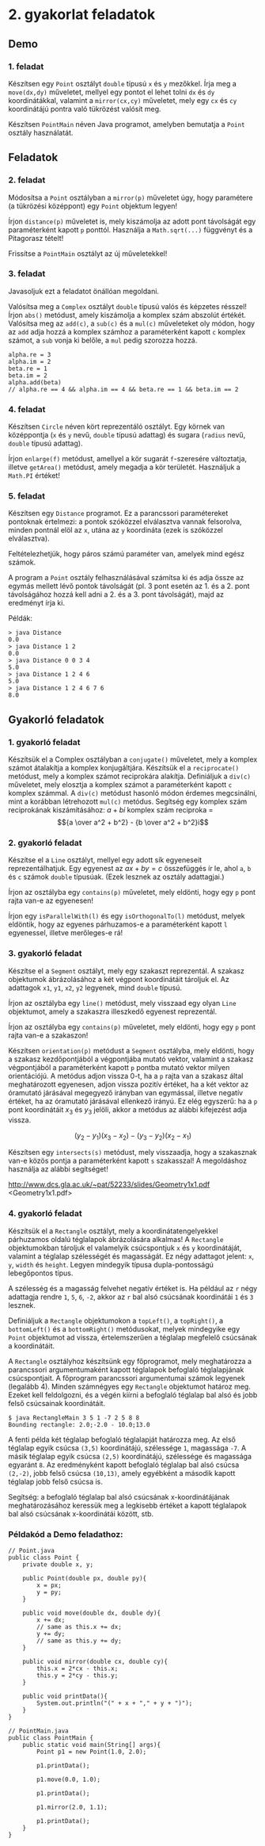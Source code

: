 # 2. gyakorlat feladatok

## Demo

### 1. feladat

Készítsen egy `Point` osztályt `double` típusú `x` és `y` mezőkkel.
Írja meg a `move(dx,dy)` műveletet, mellyel egy pontot el lehet tolni `dx` és `dy` koordinátákkal,
valamint a `mirror(cx,cy)` műveletet, mely egy `cx` és `cy` koordinátájú pontra való tükrözést valósít meg.

Készítsen `PointMain` néven Java programot, amelyben bemutatja a `Point` osztály használatát.


## Feladatok

### 2. feladat

Módosítsa a `Point` osztályban a `mirror(p)` műveletet úgy, hogy paramétere
(a tükrözési középpont) egy `Point` objektum legyen!

Írjon `distance(p)` műveletet is, mely kiszámolja az adott pont távolságát
egy paraméterként kapott `p` ponttól. Használja a `Math.sqrt(...)`
függvényt és a Pitagorasz tételt!

Frissítse a `PointMain` osztályt az új műveletekkel!

### 3. feladat

Javasoljuk ezt a feladatot önállóan megoldani.

Valósítsa meg a `Complex` osztályt `double` típusú valós és képzetes
résszel! Írjon `abs()` metódust, amely kiszámolja a komplex szám abszolút
értékét. Valósítsa meg az `add(c)`, a `sub(c)` és a `mul(c)` műveleteket
oly módon, hogy az `add` adja hozzá a komplex számhoz a paraméterként
kapott `c` komplex számot, a `sub` vonja ki belőle, a `mul` pedig
szorozza hozzá.

~~~{.java}
alpha.re = 3
alpha.im = 2
beta.re = 1
beta.im = 2
alpha.add(beta)
// alpha.re == 4 && alpha.im == 4 && beta.re == 1 && beta.im == 2
~~~

### 4. feladat

Készítsen `Circle` néven kört reprezentáló osztályt. Egy körnek van
középpontja (`x` és `y` nevű, `double` típusú adattag) és sugara 
(`radius` nevű, `double` típusú adattag).

Írjon `enlarge(f)` metódust, amellyel a kör sugarát `f`-szeresére
változtatja, illetve `getArea()`  metódust, amely megadja a kör
területét. Használjuk a `Math.PI` értéket!

### 5. feladat

Készítsen egy `Distance` programot. Ez a parancssori paramétereket
pontoknak értelmezi: a pontok szóközzel elválasztva vannak felsorolva,
minden pontnál elöl az `x`, utána az `y` koordináta (ezek is szóközzel
elválasztva).

Feltételezhetjük, hogy páros számú paraméter van, amelyek mind egész számok.

A program a `Point` osztály felhasználásával számítsa ki és adja össze az
egymás mellett lévő pontok távolságát (pl. 3 pont esetén az 1. és a 2.
pont távolságához hozzá kell adni a 2. és a 3. pont távolságát), majd
az eredményt írja ki.

Példák:

~~~
> java Distance
0.0
> java Distance 1 2
0.0
> java Distance 0 0 3 4
5.0
> java Distance 1 2 4 6
5.0
> java Distance 1 2 4 6 7 6
8.0
~~~


## Gyakorló feladatok

### 1. gyakorló feladat

Készítsük el a Complex osztályban a `conjugate()` műveletet, mely a
komplex számot átalakítja a komplex konjugáltjára. Készítsük el a
`reciprocate()` metódust, mely a komplex számot reciprokára alakítja.
Definiáljuk a `div(c)` műveletet, mely elosztja a komplex számot a
paraméterként kapott `c` komplex számmal. A `div(c)` metódust
hasonló módon érdemes megcsinálni, mint a korábban létrehozott
`mul(c)` metódus.
Segítség egy komplex szám reciprokának kiszámításához:
$a + bi$ komplex szám reciproka =
$${a \over a^2 + b^2} - {b \over a^2 + b^2}i$$

### 2. gyakorló feladat

Készítse el a `Line` osztályt, mellyel egy adott sík egyeneseit
reprezentálhatjuk. Egy egyenest az $ax + by = c$ összefüggés ír
le, ahol `a`, `b` és `c` számok `double` típusúak. (Ezek lesznek
az osztály adattagjai.)

Írjon az osztályba egy `contains(p)` műveletet, mely eldönti,
hogy egy `p` pont rajta van-e az egyenesen!

Írjon egy `isParallelWith(l)` és egy `isOrthogonalTo(l)` metódust,
melyek eldöntik, hogy az egyenes párhuzamos-e a paraméterként kapott
`l` egyenessel, illetve merőleges-e rá!

### 3. gyakorló feladat

Készítse el a `Segment` osztályt, mely egy szakaszt reprezentál.
A szakasz objektumok ábrázolásához a két végpont koordinátáit tároljuk
el. Az adattagok `x1`, `y1`, `x2`, `y2` legyenek, mind `double`
típusú.

Írjon az osztályba egy `line()` metódust, mely visszaad egy olyan
`Line` objektumot, amely a szakaszra illeszkedő egyenest reprezentál.

Írjon az osztályba egy `contains(p)` műveletet, mely eldönti,
hogy egy `p` pont rajta van-e a szakaszon!

Készítsen `orientation(p)` metódust a `Segment` osztályba, mely
eldönti, hogy a szakasz kezdőpontjából a végpontjába mutató vektor,
valamint a szakasz végpontjából a paraméterként kapott `p` pontba
mutató vektor milyen orientációjú. A metódus adjon vissza 0-t, ha
a `p` rajta van a szakasz által meghatározott egyenesen, adjon vissza
pozitív értéket, ha a két vektor az óramutató járásával megegyező irányban
van egymással, illetve negatív értéket, ha az óramutató járásával
ellenkező irányú. Ez elég egyszerű: ha a `p` pont koordinátáit $x_3$ és
$y_3$ jelöli, akkor a metódus az alábbi kifejezést adja vissza.

$$(y_2 - y_1)(x_3 - x_2) - (y_3 - y_2)(x_2 - x_1)$$

Készítsen egy `intersects(s)` metódust, mely visszaadja, hogy a
szakasznak van-e közös pontja a paraméterként kapott `s` szakasszal!
A megoldáshoz használja az alábbi segítséget!

<http://www.dcs.gla.ac.uk/~pat/52233/slides/Geometry1x1.pdf>
<Geometry1x1.pdf>

### 4. gyakorló feladat

Készítsük el a `Rectangle` osztályt, mely a koordinátatengelyekkel párhuzamos oldalú téglalapok
ábrázolására alkalmas! A `Rectangle` objektumokban tároljuk el valamelyik csúcspontjuk `x` és
`y` koordinátáját, valamint a téglalap szélességét és magasságát. Ez négy adattagot jelent:
`x`, `y`, `width` és `height`. Legyen mindegyik típusa dupla-pontosságú lebegőpontos típus.

A szélesség és a magasság felvehet negatív értéket is. Ha például az `r` négy adattagja
rendre `1`, `5`, `6`, `-2`, akkor az `r` bal alsó csúcsának koordinátái `1` és `3` lesznek.

Definiáljuk a `Rectangle` objektumokon a `topLeft()`, a `topRight()`, a `bottomLeft()` és a
`bottomRight()` metódusokat, melyek mindegyike egy `Point` objektumot ad vissza, értelemszerűen
a téglalap megfelelő csúcsának a koordinátáit.

A `Rectangle` osztályhoz készítsünk egy főprogramot, mely meghatározza a parancssori argumentumaként
kapott téglalapok befoglaló téglalapjának csúcspontjait. A főprogram parancssori argumentumai számok
legyenek (legalább 4). Minden számnégyes egy `Rectangle` objektumot határoz meg. Ezeket kell
feldolgozni, és a végén kiírni a befoglaló téglalap bal alsó és jobb felső csúcsainak koordinátáit.

~~~
$ java RectangleMain 3 5 1 -7 2 5 8 8
Bounding rectangle: 2.0;-2.0 - 10.0;13.0
~~~

A fenti példa két téglalap befoglaló téglalapját határozza meg. Az első téglalap egyik csúcsa `(3,5)`
koordinátájú, szélessége `1`, magassága `-7`. A másik téglalap egyik csúcsa `(2,5)` koordinátájú, szélessége
és magassága egyaránt `8`. Az eredményként kapott befoglaló téglalap bal alsó csúcsa `(2,-2)`, jobb felső
csúcsa `(10,13)`, amely egyébként a második kapott téglalap jobb felső csúcsa is.

Segítség: a befoglaló téglalap bal alsó csúcsának x-koordinátájának meghatározásához keressük meg a
legkisebb értéket a kapott téglalapok bal alsó csúcsának x-koordinátái között, stb.



### Példakód a Demo feladathoz:

~~~{.java}
// Point.java
public class Point {
    private double x, y;
    
    public Point(double px, double py){
        x = px;
        y = py;
    }
    
    public void move(double dx, double dy){
        x += dx;
        // same as this.x += dx;
        y += dy;
        // same as this.y += dy;
    }
    
    public void mirror(double cx, double cy){
        this.x = 2*cx - this.x;
        this.y = 2*cy - this.y;
    }
    
    public void printData(){
        System.out.println("(" + x + "," + y + ")");
    }
}
~~~

~~~{.java}
// PointMain.java
public class PointMain {
    public static void main(String[] args){
        Point p1 = new Point(1.0, 2.0);
        
        p1.printData();
        
        p1.move(0.0, 1.0);
        
        p1.printData();
        
        p1.mirror(2.0, 1.1);
        
        p1.printData();
    }
}
~~~
